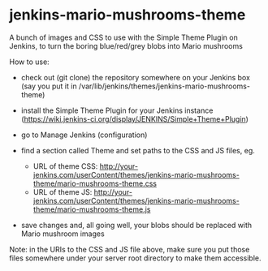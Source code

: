 # jenkins-mario-mushrooms-theme
A bunch of images and CSS to use with the Simple Theme Plugin on Jenkins, to turn the boring blue/red/grey blobs into Mario mushrooms

How to use:

- check out (git clone) the repository somewhere on your Jenkins box (say you put it in /var/lib/jenkins/themes/jenkins-mario-mushrooms-theme)

- install the Simple Theme Plugin for your Jenkins instance (https://wiki.jenkins-ci.org/display/JENKINS/Simple+Theme+Plugin)

- go to Manage Jenkins (configuration)

- find a section called Theme and set paths to the CSS and JS files, eg.
	- URL of theme CSS: http://your-jenkins.com/userContent/themes/jenkins-mario-mushrooms-theme/mario-mushrooms-theme.css
	- URL of theme JS: http://your-jenkins.com/userContent/themes/jenkins-mario-mushrooms-theme/mario-mushrooms-theme.js

- save changes and, all going well, your blobs should be replaced with Mario mushroom images

Note: in the URIs to the CSS and JS file above, make sure you put those files somewhere under your server root directory to make them accessible.
